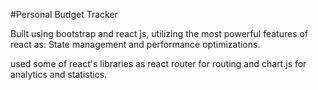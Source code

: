 #Personal Budget Tracker

Built using bootstrap and react js, utilizing the most powerful features of react as:
State management and performance optimizations.

used some of react's libraries as react router for routing and chart.js for analytics and statistics.
